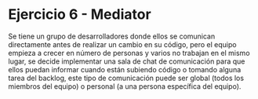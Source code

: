# Ejercicio 6 - Mediator
Se tiene un grupo de desarrolladores donde ellos se comunican directamente antes de
realizar un cambio en su código, pero el equipo empieza a crecer en número de
personas y varios no trabajan en el mismo lugar, se decide implementar una sala de
chat de comunicación para que ellos puedan informar cuando están subiendo código o
tomando alguna tarea del backlog, este tipo de comunicación puede ser global (todos
los miembros del equipo) o personal (a una persona específica del equipo).